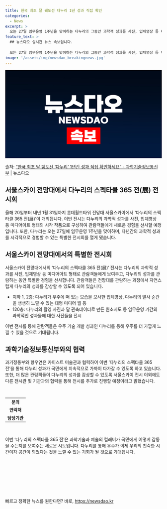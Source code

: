 ```yaml
---
title: 한국 최초 달 궤도선 다누리 1년 성과 직접 확인
categories:
  - News
excerpt: >
  오는 27일 임무운영 1주년을 맞이하는 다누리의 그동안 과학적 성과를 사진, 입체영상 등 미디어아트 형태의 …
feature_text: >
  ## 뉴스다오 실시간 뉴스 속보입니다.

  오는 27일 임무운영 1주년을 맞이하는 다누리의 그동안 과학적 성과를 사진, 입체영상 등 미디어아트 형태의 …
image: '/assets/img/newsdao_breakingnews.jpg'
---
```


![뉴스다오 속보](/assets/img/newsdao_breakingnews.jpg)

<p>출처: <a href="https://newsdao.kr/2804" rel="dofollow">“한국 최초 달 궤도선 ‘다누리’ 1년간 성과 직접 확인하세요” - 과학기술정보통신부</a> | 뉴스다오</p>

<h2 data-ke-size="size26">서울스카이 전망대에서 다누리의 스펙타클 365 전(展) 전시회</h2>
<p data-ke-size="size16">올해 20일부터 내년 1월 31일까지 롯데월드타워 전망대 서울스카이에서 ‘다누리의 스펙타클 365 전(展)’이 개최됩니다. 이번 전시는 다누리의 과학적 성과를 사진, 입체영상 등 미디어아트 형태의 시각 작품으로 구성하여 관람객들에게 새로운 경험을 선사할 예정입니다. 또한, 다누리는 오는 27일에 임무운영 1주년을 맞이하며, 다년간의 과학적 성과를 시각적으로 경험할 수 있는 특별한 전시회를 열게 됐습니다.</p>

<h2 data-ke-size="size24">서울스카이 전망대에서의 특별한 전시회</h2>
<p data-ke-size="size16">서울스카이 전망대에서의 ‘다누리의 스펙타클 365 전(展)’ 전시는 다누리의 과학적 성과를 사진, 입체영상 등 미디어아트 형태로 관람객들에게 보여주고, 다누리의 성과를 관람하는 동안 특별한 경험을 선사합니다. 관람객들은 전망대를 관람하는 과정에서 자연스럽게 다누리의 성과를 감상할 수 있도록 되어 있습니다.</p>
<ul>
  <li>지하 1, 2층: 다누리가 우주에 떠 있는 모습을 모사한 입체영상, 다누리의 발사 순간을 생생히 느낄 수 있는 대형 미디어 월 등</li>
  <li>120층: 다누리의 촬영 사진과 달 관측데이터로 만든 원소지도 등 임무운영 기간의 과학적인 성과물에 대한 사진들을 전시</li>
</ul>
<p data-ke-size="size16">이번 전시를 통해 관람객들은 우주 기술 개발 성과인 다누리를 통해 우주를 더 가깝게 느낄 수 있을 것으로 기대됩니다.</p>

<h2 data-ke-size="size24">과학기술정보통신부와의 협력</h2>
<p data-ke-size="size16">과기정통부와 항우연은 카이스트 미술관과 협력하여 이번 ‘다누리의 스펙타클 365 전’을 통해 다누리 성과가 국민에게 지속적으로 가까이 다가갈 수 있도록 하고 있습니다. 또한, 더 많은 관람객들이 다누리의 성과를 감상할 수 있도록 서울스카이 전시 이외에도 다른 전시관 및 기관과의 협력을 통해 전시를 추가로 진행할 예정이라고 밝혔습니다.</p>
<p data-ke-size="size16">&nbsp;</p>

<table>
  <tbody>
    <tr>
      <td style="text-align: center; height: 17px;"><b>문의</b></td>
    </tr>
    <tr>
      <td style="text-align: center; height: 17px;"><b>연락처</b></td>
    </tr>
    <tr>
      <td style="text-align: center; height: 17px;"><b>담당기관</b></td>
    </tr>
  </tbody>
</table>
<p data-ke-size="size16">&nbsp;</p>
<p data-ke-size="size16">이번 ‘다누리의 스펙타클 365 전’은 과학기술과 예술의 컬래버가 국민에게 어떻게 감동을 주는지를 보여주는 새로운 시도입니다. 다누리를 통해 우주가 이제 우리의 친숙한 시간이자 공간이 되었다는 것을 느낄 수 있는 기회가 될 것으로 기대됩니다.</p>
<p data-ke-size="size16">&nbsp;</p>
<p data-ke-size="size16">&nbsp;</p>
<p data-ke-size="size16">&nbsp;</p>
<p data-ke-size="size16">&nbsp;</p> 

빠르고 정확한 뉴스를 원한다면? 바로, <a href="https://newsdao.kr" rel="dofollow">https://newsdao.kr</a>


    
